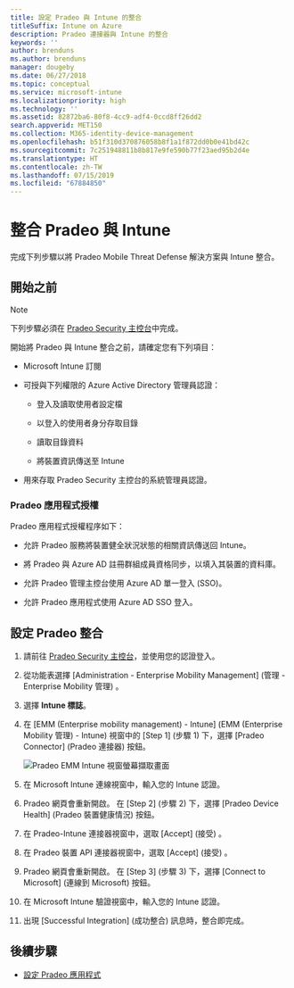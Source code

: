 ```yaml
---
title: 設定 Pradeo 與 Intune 的整合
titleSuffix: Intune on Azure
description: Pradeo 連接器與 Intune 的整合
keywords: ''
author: brenduns
ms.author: brenduns
manager: dougeby
ms.date: 06/27/2018
ms.topic: conceptual
ms.service: microsoft-intune
ms.localizationpriority: high
ms.technology: ''
ms.assetid: 82872ba6-80f8-4cc9-adf4-0ccd8ff26dd2
search.appverid: MET150
ms.collection: M365-identity-device-management
ms.openlocfilehash: b51f310d370876058b8f1a1f872dd0b0e41bd42c
ms.sourcegitcommit: 7c251948811b8b817e9fe590b77f23aed95b2d4e
ms.translationtype: HT
ms.contentlocale: zh-TW
ms.lasthandoff: 07/15/2019
ms.locfileid: "67884850"
---
```

# <a name="integrate-pradeo-with-intune"></a>整合 Pradeo 與 Intune

完成下列步驟以將 Pradeo Mobile Threat Defense 解決方案與 Intune 整合。

## <a name="before-you-begin"></a>開始之前

> [!NOTE]
> 下列步驟必須在 [Pradeo Security 主控台](https://www.apps-security.com)中完成。

開始將 Pradeo 與 Intune 整合之前，請確定您有下列項目：

- Microsoft Intune 訂閱

- 可授與下列權限的 Azure Active Directory 管理員認證：

  - 登入及讀取使用者設定檔

  - 以登入的使用者身分存取目錄

  - 讀取目錄資料

  - 將裝置資訊傳送至 Intune

- 用來存取 Pradeo Security 主控台的系統管理員認證。

### <a name="pradeo-app-authorization"></a>Pradeo 應用程式授權

Pradeo 應用程式授權程序如下：

- 允許 Pradeo 服務將裝置健全狀況狀態的相關資訊傳送回 Intune。

- 將 Pradeo 與 Azure AD 註冊群組成員資格同步，以填入其裝置的資料庫。

- 允許 Pradeo 管理主控台使用 Azure AD 單一登入 (SSO)。

- 允許 Pradeo 應用程式使用 Azure AD SSO 登入。

## <a name="to-set-up-pradeo-integration"></a>設定 Pradeo 整合

1. 請前往 [Pradeo Security 主控台](https://www.apps-security.com)，並使用您的認證登入。

2. 從功能表選擇 [Administration - Enterprise Mobility Management] \(管理 - Enterprise Mobility 管理\)  。

3. 選擇 **Intune 標誌**。

4. 在 [EMM (Enterprise mobility management) - Intune] \(EMM (Enterprise Mobility 管理) - Intune\)  視窗中的 [Step 1] \(步驟 1\)  下，選擇 [Pradeo Connector] \(Pradeo 連接器\)  按鈕。 

    ![Pradeo EMM Intune 視窗螢幕擷取畫面](./media/pradeo_setup.png)

5. 在 Microsoft Intune 連線視窗中，輸入您的 Intune 認證。

5. Pradeo 網頁會重新開啟。 在 [Step 2] \(步驟 2\)  下，選擇 [Pradeo Device Health] \(Pradeo 裝置健康情況\)  按鈕。

7. 在 Pradeo-Intune 連接器視窗中，選取 [Accept] \(接受\)  。 

8. 在 Pradeo 裝置 API 連接器視窗中，選取 [Accept] \(接受\)  。

9. Pradeo 網頁會重新開啟。 在 [Step 3] \(步驟 3\)  下，選擇 [Connect to Microsoft] \(連線到 Microsoft\)  按鈕。 

10. 在 Microsoft Intune 驗證視窗中，輸入您的 Intune 認證。

11. 出現 [Successful Integration] \(成功整合\)  訊息時，整合即完成。

## <a name="next-steps"></a>後續步驟

- [設定 Pradeo 應用程式](mtd-apps-ios-app-configuration-policy-add-assign.md)
